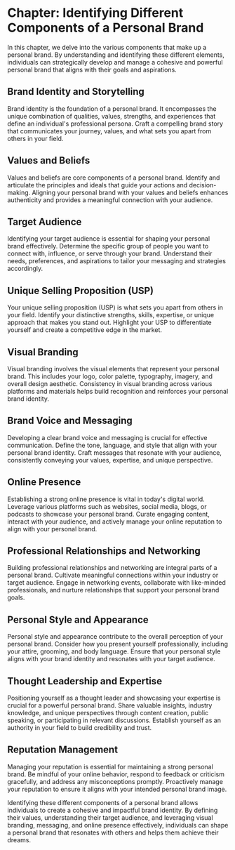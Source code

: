 Chapter: Identifying Different Components of a Personal Brand
=============================================================

In this chapter, we delve into the various components that make up a personal brand. By understanding and identifying these different elements, individuals can strategically develop and manage a cohesive and powerful personal brand that aligns with their goals and aspirations.

Brand Identity and Storytelling
-------------------------------

Brand identity is the foundation of a personal brand. It encompasses the unique combination of qualities, values, strengths, and experiences that define an individual's professional persona. Craft a compelling brand story that communicates your journey, values, and what sets you apart from others in your field.

Values and Beliefs
------------------

Values and beliefs are core components of a personal brand. Identify and articulate the principles and ideals that guide your actions and decision-making. Aligning your personal brand with your values and beliefs enhances authenticity and provides a meaningful connection with your audience.

Target Audience
---------------

Identifying your target audience is essential for shaping your personal brand effectively. Determine the specific group of people you want to connect with, influence, or serve through your brand. Understand their needs, preferences, and aspirations to tailor your messaging and strategies accordingly.

Unique Selling Proposition (USP)
--------------------------------

Your unique selling proposition (USP) is what sets you apart from others in your field. Identify your distinctive strengths, skills, expertise, or unique approach that makes you stand out. Highlight your USP to differentiate yourself and create a competitive edge in the market.

Visual Branding
---------------

Visual branding involves the visual elements that represent your personal brand. This includes your logo, color palette, typography, imagery, and overall design aesthetic. Consistency in visual branding across various platforms and materials helps build recognition and reinforces your personal brand identity.

Brand Voice and Messaging
-------------------------

Developing a clear brand voice and messaging is crucial for effective communication. Define the tone, language, and style that align with your personal brand identity. Craft messages that resonate with your audience, consistently conveying your values, expertise, and unique perspective.

Online Presence
---------------

Establishing a strong online presence is vital in today's digital world. Leverage various platforms such as websites, social media, blogs, or podcasts to showcase your personal brand. Curate engaging content, interact with your audience, and actively manage your online reputation to align with your personal brand.

Professional Relationships and Networking
-----------------------------------------

Building professional relationships and networking are integral parts of a personal brand. Cultivate meaningful connections within your industry or target audience. Engage in networking events, collaborate with like-minded professionals, and nurture relationships that support your personal brand goals.

Personal Style and Appearance
-----------------------------

Personal style and appearance contribute to the overall perception of your personal brand. Consider how you present yourself professionally, including your attire, grooming, and body language. Ensure that your personal style aligns with your brand identity and resonates with your target audience.

Thought Leadership and Expertise
--------------------------------

Positioning yourself as a thought leader and showcasing your expertise is crucial for a powerful personal brand. Share valuable insights, industry knowledge, and unique perspectives through content creation, public speaking, or participating in relevant discussions. Establish yourself as an authority in your field to build credibility and trust.

Reputation Management
---------------------

Managing your reputation is essential for maintaining a strong personal brand. Be mindful of your online behavior, respond to feedback or criticism gracefully, and address any misconceptions promptly. Proactively manage your reputation to ensure it aligns with your intended personal brand image.

Identifying these different components of a personal brand allows individuals to create a cohesive and impactful brand identity. By defining their values, understanding their target audience, and leveraging visual branding, messaging, and online presence effectively, individuals can shape a personal brand that resonates with others and helps them achieve their dreams.
